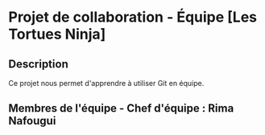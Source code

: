 # Projet de collaboration - Équipe [Les Tortues Ninja]

## Description

Ce projet nous permet d'apprendre à utiliser Git en équipe.

## Membres de l'équipe - Chef d'équipe : Rima Nafougui

